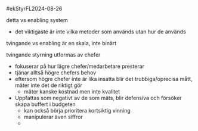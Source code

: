 #ekStyrFL2024-08-26

detta vs enabling system
- det viktigaste är inte vilka metoder som används utan hur de används

tvingande vs enabling är en skala, inte binärt

tvingande styrning utformas av chefer
- fokuserar på hur lägre chefer/medarbetare presterar
- tjänar alltså högre chefers behov
- eftersom högre chefer inte är lika insatta blir det trubbiga/oprecisa mått, mäter inte det de riktigt gör
	- mäter kanske kostnad men inte kvalitet
- Uppfattas som negativt av de som mäts, blir defensiva och försöker skapa buffert i budgeten
	- kan också börja prioritera kortsiktig vinning
	- manipulerar även siffror
	- 